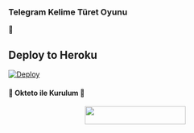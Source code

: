 ### Telegram Kelime Türet Oyunu 
📝
## Deploy to Heroku

[![Deploy](https://www.herokucdn.com/deploy/button.svg)](https://heroku.com/deploy?template=https://github.com/bnyokluguna/kelime-turet)

<h4>🔺 Okteto ile Kurulum 🔻</h4> 

<p align="center"><a href="https://cloud.okteto.com/deploy?repository=https://github.com/efsane2323/kelime"><img src="https://img.shields.io/badge/Deploy%20To%20Okteto-informational?style=for-the-badge&logo=Okteto" width="200" height="35.45"/></a></p>
